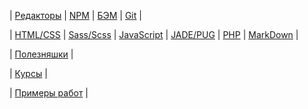 | [Редакторы](readme/Editors.md)
| [NPM](readme/NPM.md)
| [БЭМ](readme/BEM.md)
| [Git](readme/Git.md)
|

| [HTML/CSS](readme/HTML-CSS.md)
| [Sass/Scss](readme/Sass.md)
| [JavaScript](readme/JavaScript.md)
| [JADE/PUG](readme/JADE-PUG.md)
| [PHP](readme/PHP.md)
| [MarkDown](readme/MarkDown.md)
|

| [Полезняшки](readme/Useful.md)
|

| [Курсы](readme/Courses.md)
|

| [Примеры работ](https://github.com/vik-vavilikhin/portfolio)
|

